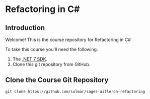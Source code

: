 # Refactoring in C#

## Introduction

Welcome! This is the course repository for Refactoring in C#

To take this course you'll need the following.

1. The [.NET 7 SDK](https://dotnet.microsoft.com/en-us/download/dotnet/7.0).
2. Clone this git repository from GitHub.

## Clone the Course Git Repository

```
git clone https://github.com/sulmar/sages-ailleron-refactoring
```
